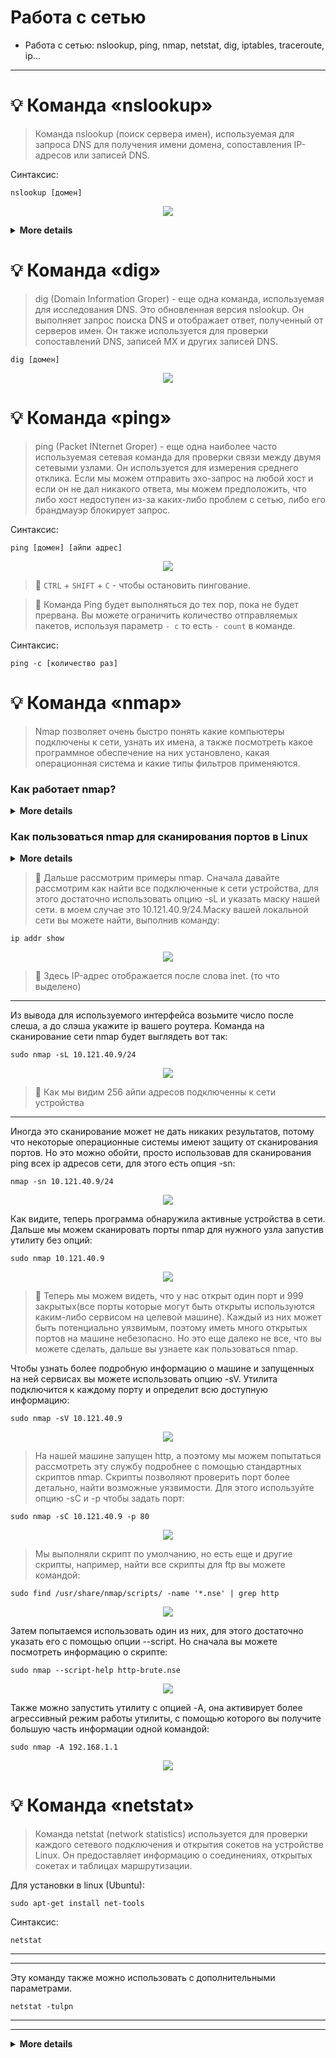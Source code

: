 # Работа с сетью
* Работа с сетью:  nslookup, ping, nmap, netstat, dig,  iptables, traceroute,  ip...
---
# :bulb: Команда «nslookup»
> Команда nslookup (поиск сервера имен), используемая для запроса DNS для получения имени домена, сопоставления IP-адресов или записей DNS.
 
Синтаксис:
```
nslookup [домен]
```
<p align="center">
<img src="https://media.giphy.com/media/hVyUgrGZ0dh9TWELws/giphy.gif">
</p>

<details>
<summary><b>More details</b></summary>
 
> :mag_right: Что такое ip ( Internet Protocol) ? IP-адрес – это уникальный адрес, идентифицирующий устройство в интернете или локальной сети. IP означает «Интернет-протокол» – набор правил, регулирующих формат данных, отправляемых через интернет или локальную сеть. 
 
Пример: 192.168.2.3

> :mag_right: Domain name - нужен для того чтобы не запоминать айпи адреса.

Пример: github.com
</details>

# :bulb: Команда «dig»

> dig (Domain Information Groper) - еще одна команда, используемая для исследования DNS. Это обновленная версия nslookup. Он выполняет запрос поиска DNS и отображает ответ, полученный от серверов имен. Он также используется для проверки сопоставлений DNS, записей MX и других записей DNS.
```
dig [домен]
```
<p align="center">
<img src="https://media.giphy.com/media/RqhDuC42dF9AcdLkHD/giphy.gif">
</p>

# :bulb: Команда «ping»
> ping (Packet INternet Groper) - еще одна наиболее часто используемая сетевая команда для проверки связи между двумя сетевыми узлами. Он используется для измерения среднего отклика. Если мы можем отправить эхо-запрос на любой хост и если он не дал никакого ответа, мы можем предположить, что либо хост недоступен из-за каких-либо проблем с сетью, либо его брандмауэр блокирует запрос.

Синтаксис:

```
ping [домен] [айпи адрес]
```
<p align="center">
<img src="https://media.giphy.com/media/4k5S7toMPqdoVMXTAi/giphy.gif">
</p>

> :mag_right:  `CTRL` + `SHIFT` + `C` - чтобы остановить пингование.


> :mag_right:  Команда Ping будет выполняться до тех пор, пока не будет прервана. Вы можете ограничить количество отправляемых пакетов, используя параметр `- c` то есть `- count`  в команде.

Синтаксис:
```
ping -c [количество раз]
```

# :bulb: Команда «nmap»

> Nmap позволяет очень быстро понять какие компьютеры подключены к сети, узнать их имена, а также посмотреть какое программное обеспечение на них установлено, какая операционная система и какие типы фильтров применяются.

### Как работает nmap?

<details>
<summary><b>More details</b></summary>
 
> :mag_right: В компьютерных сетях все подключенные устройства имеют свой ip адрес. Каждый компьютер поддерживает протокол ping, с помощью которого можно определить подключен ли он к сети. Мы просто отправляем ping запрос компьютеру, и если он отзывается, то считаем, что он подключен. Nmap использует немного иной подход. Компьютеры также определенным образом реагируют на те или иные сетевые пакеты, утилита просто отправляет нужные пакеты и смотрит какие хосты прислали ответ.
---
> :mag_right: Утилита nmap в процессе сканирования сети перебирает доступный диапазон портов и пытается подключиться к каждому из них. Если подключение удалось, в большинстве случаев, передав несколько пакетов программа может даже узнать версию программного обеспечения, которые ожидает подключений к этому порту. 
 
</details>
 
### Как пользоваться nmap для сканирования портов в Linux



<details>
<summary><b>More details</b></summary>
 
Теперь давайте рассмотрим основные опции, которые нам понадобятся.

 - -sL - просто создать список работающих хостов, но не сканировать порты nmap;
 
 - -sP - только проверять доступен ли хост с помощью ping;
 
 - -PN - считать все хосты доступными, даже если они не отвечают на ping;
 
 - -sS/sT/sA/sW/sM - TCP сканирование;
 
 - -sU - UDP сканирование nmap;
 
 - -sN/sF/sX - TCP NULL и FIN сканирование;
 
 - -sC - запускать скрипт по умолчанию;
 
 - -sI - ленивое Indle сканирование;
 
 - -p - указать диапазон портов для проверки;
 
 - -sV - детальное исследование портов для определения версий служб;
 
 - -O - определять операционную систему;
 
 - -T[0-5] - скорость сканирования, чем больше, тем быстрее;
 
 - -D - маскировать сканирование с помощью фиктивных IP;
 
 - -S - изменить свой IP адрес на указанный;
 
 - -e - использовать определенный интерфейс;
 
 - --spoof-mac - установить свой MAC адрес;
 
 - -A - определение операционной системы с помощью скриптов.

</details>




> :mag_right: Дальше рассмотрим примеры nmap. Сначала давайте рассмотрим как найти все подключенные к сети устройства, для этого достаточно использовать опцию -sL и указать маску нашей сети. в моем случае это 10.121.40.9/24.Маску вашей локальной сети вы можете найти, выполнив команду:

```
ip addr show
```
<p align="center" width="100%">
    <img src="https://github.com/airgedon/DevOps/blob/main/Operating_System/Linux/Linux%20CLI/PNG/Screenshot%20from%202022-08-15%2012-49-14.png"> 
</p>

> :mag_right: Здесь IP-адрес отображается после слова inet. (то что выделено)

---

 Из вывода для используемого интерфейса возьмите число после слеша, а до слэша укажите ip вашего роутера. Команда на сканирование сети nmap будет выглядеть вот так: 


```
sudo nmap -sL 10.121.40.9/24
```

<p align="center">
<img src="https://media.giphy.com/media/lnsIpDrdL2CAowCsIP/giphy.gif">
</p>

> :mag_right: Как мы видим 256 айпи адресов подключенны к сети устройства

---

Иногда это сканирование может не дать никаких результатов, потому что некоторые операционные системы имеют защиту от сканирования портов. Но это можно обойти, просто использовав для сканирования ping всех ip адресов сети, для этого есть опция -sn:

```
nmap -sn 10.121.40.9/24
```


<p align="center">
<img src="https://media.giphy.com/media/2lr43zLtDErT4acYzs/giphy.gif">
</p>

Как видите, теперь программа обнаружила активные устройства в сети. Дальше мы можем сканировать порты nmap для нужного узла запустив утилиту без опций:

```
sudo nmap 10.121.40.9
```

<p align="center">
<img src="https://media.giphy.com/media/q4ZFRg1OEewnuwop3k/giphy.gif">
</p>

> :mag_right: Теперь мы можем видеть, что у нас открыт один порт и 999 закрытых(все порты которые могут быть открыты используются каким-либо сервисом на целевой машине). Каждый из них может быть потенциально уязвимым, поэтому иметь много открытых портов на машине небезопасно. Но это еще далеко не все, что вы можете сделать, дальше вы узнаете как пользоваться nmap.

Чтобы узнать более подробную информацию о машине и запущенных на ней сервисах вы можете использовать опцию -sV. Утилита подключится к каждому порту и определит всю доступную информацию:

```
sudo nmap -sV 10.121.40.9
```

<p align="center">
<img src="https://media.giphy.com/media/6zCCuYUIn7au9eqgEu/giphy.gif">
</p>

> На нашей машине запущен http, а поэтому мы можем попытаться рассмотреть эту службу подробнее с помощью стандартных скриптов nmap. Скрипты позволяют проверить порт более детально, найти возможные уязвимости. Для этого используйте опцию -sC и -p чтобы задать порт:

```
sudo nmap -sC 10.121.40.9 -p 80
```

<p align="center" width="100%">
    <img src="https://github.com/airgedon/DevOps/blob/main/Operating_System/Linux/Linux%20CLI/PNG/Screenshot%20from%202022-08-15%2014-15-58.png"> 
</p>

> Мы выполняли скрипт по умолчанию, но есть еще и другие скрипты, например, найти все скрипты для ftp вы можете командой:
```
sudo find /usr/share/nmap/scripts/ -name '*.nse' | grep http
```


<p align="center">
<img src="https://media.giphy.com/media/RtYh1oUQDvLkEv7gBA/giphy.gif">
</p>

Затем попытаемся использовать один из них, для этого достаточно указать его с помощью опции --script. Но сначала вы можете посмотреть информацию о скрипте:
```
sudo nmap --script-help http-brute.nse
```
<p align="center" width="100%">
    <img src="https://github.com/airgedon/DevOps/blob/main/Operating_System/Linux/Linux%20CLI/PNG/Screenshot%20from%202022-08-15%2014-29-57.png"> 
</p>

<!-- Этот скрипт будет пытаться определить логин и пароль от FTP на удаленном узле. Затем выполните скрипт: 
```
sudo nmap --script ftp-brute.nse 192.168.1.1 -p 21
```
> :mag_right: В результате скрипт подобрал логин и пароль, admin/admin. Вот поэтому не нужно использовать параметры входа по умолчанию.-->

Также можно запустить утилиту с опцией -A, она активирует более агрессивный режим работы утилиты, с помощью которого вы получите большую часть информации одной командой:
```
sudo nmap -A 192.168.1.1
```
<p align="center">
<img src="https://media.giphy.com/media/A6ambVtllB9GYEkEEg/giphy.gif">
</p>

# :bulb: Команда «netstat»

> Команда netstat (network statistics) используется для проверки каждого сетевого подключения и открытия сокетов на устройстве Linux. Он предоставляет информацию о соединениях, открытых сокетах и таблицах маршрутизации.

Для установки в linux (Ubuntu):
```
sudo apt-get install net-tools
```
Синтаксис:

```
netstat
```
---
---

Эту команду также можно использовать с дополнительными параметрами.
```
netstat -tulpn
```
---
---
 
<details>
<summary><b>More details</b></summary>
 
* -t - Отображение текущего подключения в состоянии переноса нагрузки с процессора на сетевой адаптер при передаче данных ( "offload" ).
* -u - Этот параметр указывает, что время запроса на печать должно быть указано в микросекундах, а не в миллисекундах.
* -p протокол - вывод подключений для протокола, указанного параметром протокол. В этом случае параметр протокол может принимать значения tcp, udp, tcpv6 или udpv6. Если данный параметр используется с ключом -s для вывода статистики по протоколу, параметр протокол может иметь значение tcp, udp, icmp, ip, tcpv6, udpv6, icmpv6 или ipv6.
* -l - Показывать только прослушиваемые сокеты. (По умолчанию они опущены.)
* -n - вывод активных подключений TCP с отображением адресов и номеров портов в числовом формате без попыток определения имен.
 
</details>

